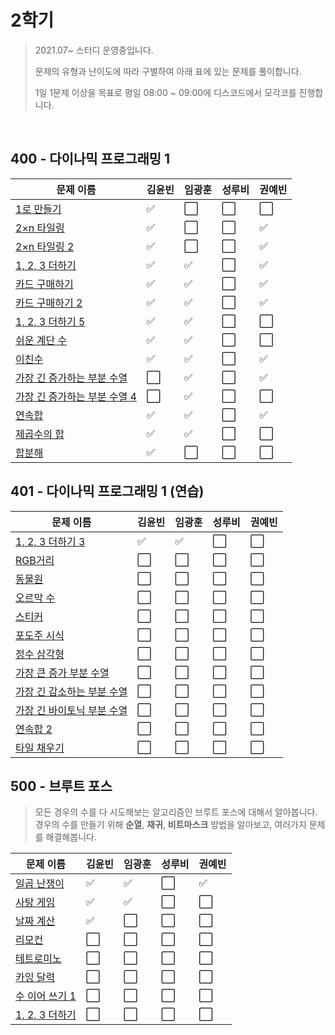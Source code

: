# 2학기

> 2021.07~ 스터디 운영중입니다. 
>
> 문제의 유형과 난이도에 따라 구별하여 아래 표에 있는 문제를 풀이합니다. 
>
> 1일 1문제 이상을 목표로 평일 08:00 ~ 09:00에 디스코드에서 모각코를 진행합니다. 



<br>

## 400 - 다이나믹 프로그래밍 1


| 문제 이름                                                    | 김윤빈               | 임광훈               | 성루비               | 권예빈               |
| ------------------------------------------------------------ | -------------------- | -------------------- | -------------------- | -------------------- |
| [1로 만들기](https://www.acmicpc.net/problem/1463)           | :white_check_mark:   | :white_large_square: | :white_large_square: | :white_large_square: |
| [2×n 타일링](https://www.acmicpc.net/problem/11726)          | :white_check_mark:   | :white_large_square: | :white_large_square: | :white_check_mark:   |
| [2×n 타일링 2](https://www.acmicpc.net/problem/11727)        | :white_check_mark:   | :white_large_square: | :white_large_square: | :white_check_mark:   |
| [1, 2, 3 더하기](https://www.acmicpc.net/problem/9095)       | :white_check_mark:   | :white_check_mark:   | :white_large_square: | :white_check_mark:   |
| [카드 구매하기](https://www.acmicpc.net/problem/11052)       | :white_check_mark:   | :white_check_mark:   | :white_large_square: | :white_check_mark:   |
| [카드 구매하기 2](https://www.acmicpc.net/problem/16194)     | :white_check_mark:   | :white_check_mark:   | :white_large_square: | :white_check_mark:   |
| [1, 2, 3 더하기 5](https://www.acmicpc.net/problem/15990)    | :white_check_mark:   | :white_check_mark:   | :white_large_square: | :white_large_square: |
| [쉬운 계단 수](https://www.acmicpc.net/problem/10844)        | :white_check_mark:   | :white_check_mark:   | :white_large_square: | :white_large_square: |
| [이친수](https://www.acmicpc.net/problem/2193)               | :white_check_mark:   | :white_check_mark:   | :white_large_square: | :white_check_mark:   |
| [가장 긴 증가하는 부분 수열](https://www.acmicpc.net/problem/11053) | :white_large_square: | :white_check_mark:   | :white_large_square: | :white_check_mark:   |
| [가장 긴 증가하는 부분 수열 4](https://www.acmicpc.net/problem/14002) | :white_large_square: | :white_check_mark:   | :white_large_square: | :white_large_square: |
| [연속합](https://www.acmicpc.net/problem/1912)               | :white_check_mark:   | :white_check_mark:   | :white_large_square: | :white_check_mark:   |
| [제곱수의 합](https://www.acmicpc.net/problem/1699)          | :white_check_mark:   | :white_check_mark:   | :white_large_square: | :white_large_square: |
| [합분해](https://www.acmicpc.net/problem/2225)               | :white_check_mark:   | :white_large_square: | :white_large_square: | :white_large_square: |



## 401 - 다이나믹 프로그래밍 1 (연습)

| 문제 이름                                                    | 김윤빈               | 임광훈               | 성루비               | 권예빈               |
| ------------------------------------------------------------ | -------------------- | -------------------- | -------------------- | -------------------- |
| [1, 2, 3 더하기 3](https://www.acmicpc.net/problem/15988)    | :white_check_mark:   | :white_check_mark:   | :white_large_square: | :white_large_square: |
| [RGB거리](https://www.acmicpc.net/problem/1149)              | :white_large_square: | :white_large_square: | :white_large_square: | :white_large_square: |
| [동물원](https://www.acmicpc.net/problem/1309)               | :white_large_square: | :white_large_square: | :white_large_square: | :white_large_square: |
| [오르막 수](https://www.acmicpc.net/problem/11057)           | :white_large_square: | :white_large_square: | :white_large_square: | :white_large_square: |
| [스티커](https://www.acmicpc.net/problem/9465)               | :white_large_square: | :white_large_square: | :white_large_square: | :white_large_square: |
| [포도주 시식](https://www.acmicpc.net/problem/2156)          | :white_large_square: | :white_large_square: | :white_large_square: | :white_large_square: |
| [정수 삼각형](https://www.acmicpc.net/problem/1932)          | :white_large_square: | :white_large_square: | :white_large_square: | :white_large_square: |
| [가장 큰 증가 부분 수열](https://www.acmicpc.net/problem/11055) | :white_large_square: | :white_large_square: | :white_large_square: | :white_large_square: |
| [가장 긴 감소하는 부분 수열](https://www.acmicpc.net/problem/11722) | :white_large_square: | :white_large_square: | :white_large_square: | :white_large_square: |
| [가장 긴 바이토닉 부분 수열](https://www.acmicpc.net/problem/11054) | :white_large_square: | :white_large_square: | :white_large_square: | :white_large_square: |
| [연속합 2](https://www.acmicpc.net/problem/13398)            | :white_large_square: | :white_large_square: | :white_large_square: | :white_large_square: |
| [타일 채우기](https://www.acmicpc.net/problem/2133)          | :white_large_square: | :white_large_square: | :white_large_square: | :white_large_square: |



## 500 - 브루트 포스

> 모든 경우의 수를 다 시도해보는 알고리즘인 브루트 포스에 대해서 알아봅니다.
> 경우의 수를 만들기 위해 **순열**, **재귀**, **비트마스크** 방법을 알아보고, 여러가지 문제를 해결해봅니다.



| 문제 이름                                              | 김윤빈               | 임광훈               | 성루비               | 권예빈               |
| ------------------------------------------------------ | -------------------- | -------------------- | -------------------- | -------------------- |
| [일곱 난쟁이](https://www.acmicpc.net/problem/2309)    | :white_check_mark:   | :white_check_mark:   | :white_large_square: | :white_check_mark:   |
| [사탕 게임](https://www.acmicpc.net/problem/3085)      | :white_check_mark:   | :white_check_mark:   | :white_large_square: | :white_large_square: |
| [날짜 계산](https://www.acmicpc.net/problem/1476)      | :white_check_mark:   | :white_large_square: | :white_large_square: | :white_large_square: |
| [리모컨](https://www.acmicpc.net/problem/1107)         | :white_large_square: | :white_large_square: | :white_large_square: | :white_large_square: |
| [테트로미노](https://www.acmicpc.net/problem/14500)    | :white_large_square: | :white_large_square: | :white_large_square: | :white_large_square: |
| [카잉 달력](https://www.acmicpc.net/problem/6064)      | :white_large_square: | :white_large_square: | :white_large_square: | :white_large_square: |
| [수 이어 쓰기 1](https://www.acmicpc.net/problem/1748) | :white_large_square: | :white_large_square: | :white_large_square: | :white_large_square: |
| [1, 2, 3 더하기](https://www.acmicpc.net/problem/9095) | :white_large_square: | :white_large_square: | :white_large_square: | :white_large_square: |